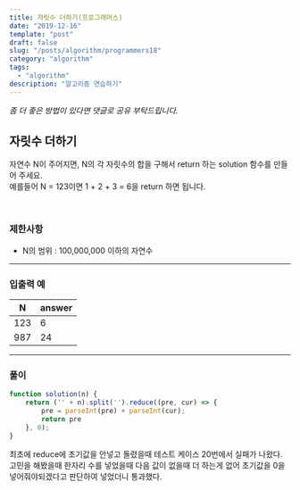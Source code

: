 ```yaml
---
title: 자릿수 더하기(프로그래머스)
date: "2019-12-16"
template: "post"
draft: false
slug: "/posts/algorithm/programmers18"
category: "algorithm"
tags:
  - "algorithm"
description: "알고리즘 연습하기"
---
```

<span class="notice">
  <em>좀 더 좋은 방법이 있다면 댓글로 공유 부탁드립니다.</em>
</span>

## 자릿수 더하기
자연수 N이 주어지면, N의 각 자릿수의 합을 구해서 return 하는 solution 함수를 만들어 주세요.<br>
예를들어 N = 123이면 1 + 2 + 3 = 6을 return 하면 됩니다.

<br>

### 제한사항
- N의 범위 : 100,000,000 이하의 자연수

<hr class="sub" />

### 입출력 예

<article class="board-tbl">

| N    | answer |
| ---- | ------ |
| 123  | 6      |
| 987  | 24     |

</article>

<hr class="sub" />

### 풀이

``` javascript
function solution(n) {
    return ('' + n).split('').reduce((pre, cur) => {
        pre = parseInt(pre) + parseInt(cur);
        return pre
    }, 0);
}
```

최초에 reduce에 초기값을 안넣고 돌렸을때 테스트 케이스 20번에서 실패가 나왔다. 고민을 해봤을때 한자리 수를 넣었을때 다음 값이 없을때 더 하는게 없어 초기값을 0을 넣어줘야되겠다고 판단하여 넣었더니 통과했다.

<br>
<br>
<br>
<br>
<br>